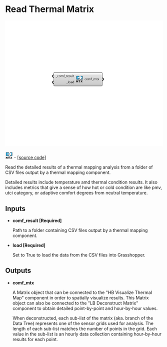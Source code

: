 # Read Thermal Matrix

![](../../.gitbook/assets/Read_Thermal_Matrix.png)

![](../../.gitbook/assets/Read_Thermal_Matrix%20%281%29.png) - [\[source code\]](https://github.com/ladybug-tools/honeybee-grasshopper-energy/blob/master/honeybee_grasshopper_energy/src//HB%20Read%20Thermal%20Matrix.py)

Read the detailed results of a thermal mapping analysis from a folder of CSV files output by a thermal mapping component.

Detailed results include temperature amd thermal condition results. It also includes metrics that give a sense of how hot or cold condition are like pmv, utci category, or adaptive comfort degrees from neutral temperature.

## Inputs

* **comf\_result \[Required\]**

  Path to a folder containing CSV files output by a thermal mapping component. 

* **load \[Required\]**

  Set to True to load the data from the CSV files into Grasshopper. 

## Outputs

* **comf\_mtx**

  A Matrix object that can be connected to the "HB Visualize Thermal Map" component in order to spatially visualize results. This Matrix object can also be connected to the "LB Deconstruct Matrix" component to obtain detailed point-by-point and hour-by-hour values. 

  When deconstructed, each sub-list of the matrix \(aka. branch of the Data Tree\) represents one of the sensor grids used for analysis. The length of each sub-list matches the number of points in the grid. Each value in the sub-list is an hourly data collection containing hour-by-hour results for each point. 

